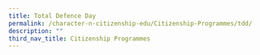 ```yaml
---
title: Total Defence Day
permalink: /character-n-citizenship-edu/Citizenship-Programmes/tdd/
description: ""
third_nav_title: Citizenship Programmes
---
```

